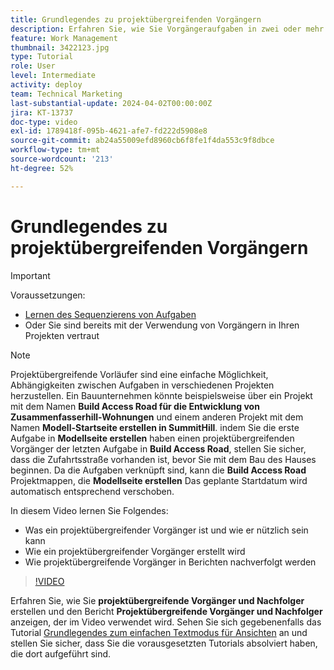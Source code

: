 ```yaml
---
title: Grundlegendes zu projektübergreifenden Vorgängern
description: Erfahren Sie, wie Sie Vorgängeraufgaben in zwei oder mehr Projekten verwenden und nachverfolgen können.
feature: Work Management
thumbnail: 3422123.jpg
type: Tutorial
role: User
level: Intermediate
activity: deploy
team: Technical Marketing
last-substantial-update: 2024-04-02T00:00:00Z
jira: KT-13737
doc-type: video
exl-id: 1789418f-095b-4621-afe7-fd222d5908e8
source-git-commit: ab24a55009efd8960cb6f8fe1f4da553c9f8dbce
workflow-type: tm+mt
source-wordcount: '213'
ht-degree: 52%

---
```


# Grundlegendes zu projektübergreifenden Vorgängern

>[!IMPORTANT]
>
>Voraussetzungen:
>
>* [Lernen des Sequenzierens von Aufgaben](https://experienceleague.adobe.com/docs/workfront-learn/tutorials-workfront/manage-work/tasks/learn-to-sequence-tasks.html?lang=de)
>* Oder Sie sind bereits mit der Verwendung von Vorgängern in Ihren Projekten vertraut

>[!NOTE]
>
>Projektübergreifende Vorläufer sind eine einfache Möglichkeit, Abhängigkeiten zwischen Aufgaben in verschiedenen Projekten herzustellen. Ein Bauunternehmen könnte beispielsweise über ein Projekt mit dem Namen **Build Access Road für die Entwicklung von Zusammenfasserhill-Wohnungen** und einem anderen Projekt mit dem Namen **Modell-Startseite erstellen in SummitHill**. indem Sie die erste Aufgabe in **Modellseite erstellen** haben einen projektübergreifenden Vorgänger der letzten Aufgabe in **Build Access Road**, stellen Sie sicher, dass die Zufahrtsstraße vorhanden ist, bevor Sie mit dem Bau des Hauses beginnen. Da die Aufgaben verknüpft sind, kann die **Build Access Road** Projektmappen, die **Modellseite erstellen** Das geplante Startdatum wird automatisch entsprechend verschoben.


In diesem Video lernen Sie Folgendes:

* Was ein projektübergreifender Vorgänger ist und wie er nützlich sein kann
* Wie ein projektübergreifender Vorgänger erstellt wird
* Wie projektübergreifende Vorgänger in Berichten nachverfolgt werden

>[!VIDEO](https://video.tv.adobe.com/v/3422123/?quality=12&learn=on)

Erfahren Sie, wie Sie **projektübergreifende Vorgänger und Nachfolger** erstellen und den Bericht **Projektübergreifende Vorgänger und Nachfolger** anzeigen, der im Video verwendet wird. Sehen Sie sich gegebenenfalls das Tutorial [Grundlegendes zum einfachen Textmodus für Ansichten](https://experienceleague.adobe.com/docs/workfront-learn/tutorials-workfront/reporting/intermediate-reporting/basic-text-mode-for-views.html?lang=de) an und stellen Sie sicher, dass Sie die vorausgesetzten Tutorials absolviert haben, die dort aufgeführt sind.
